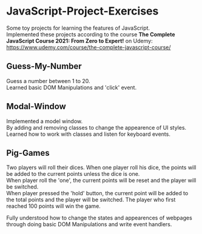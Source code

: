 # JavaScript-Project-Exercises

Some toy projects for learning the features of JavaScript.  
Implemented these projects according to the course **The Complete JavaScript Course 2021: From Zero to Expert!** on Udemy:  
https://www.udemy.com/course/the-complete-javascript-course/    

## Guess-My-Number
Guess a number between 1 to 20.  
Learned basic DOM Manipulations and 'click' event.  

## Modal-Window
Implemented a model window.  
By adding and removing classes to change the appearence of UI styles.  
Learned how to work with classes and listen for keyboard events.  

## Pig-Games

Two players will roll their dices. 
When one player roll his dice, the points will be added to the current points unless the dice is one.  
When player roll the 'one', the current points will be reset and the player will be switched.  
When player pressed the 'hold' button, the current point will be added to the total points and the player will be switched.
The player who first reached 100 points will win the game.  

Fully understood how to change the states and appearences of webpages through doing basic DOM Manipulations and write event handlers.  